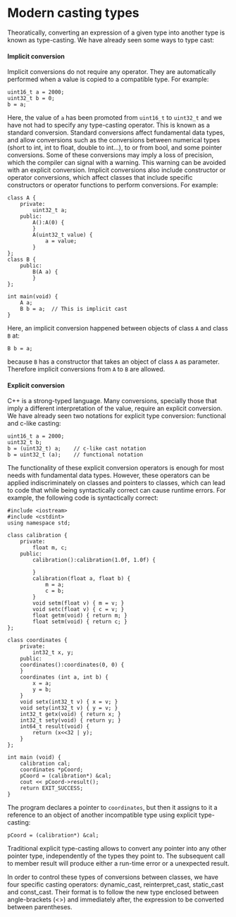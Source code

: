 # Modern casting types

Theoratically, converting an expression of a given type into another type is known as type-casting. We have already seen some ways to type cast:

#### Implicit conversion

Implicit conversions do not require any operator. They are automatically performed when a value is copied to a compatible type. 
For example:

    uint16_t a = 2000;
    uint32_t b = 0;
    b = a;
    
Here, the value of `a` has been promoted from `uint16_t` to `uint32_t` and we have not had to specify any type-casting operator. This is known as a standard conversion. Standard conversions affect fundamental data types, and allow conversions such as the conversions between numerical types (short to int, int to float, double to int...), to or from bool, and some pointer conversions. 
Some of these conversions may imply a loss of precision, which the compiler can signal with a warning. This warning can be avoided with an explicit conversion.
Implicit conversions also include constructor or operator conversions, which affect classes that include specific constructors or operator functions to perform conversions. For example:

    class A {
        private:
            uint32_t a;
        public:
            A():A(0) {
            }
            A(uint32_t value) { 
                a = value; 
            }
    };
    class B { 
        public: 
            B(A a) {
            } 
    };

    int main(void) {
        A a;
        B b = a;  // This is implicit cast
    }

Here, an implicit conversion happened between objects of class `A` and class `B` at:

    B b = a; 

because `B` has a constructor that takes an object of class `A` as parameter. Therefore implicit conversions from `A` to `B` are allowed.    

#### Explicit conversion

C++ is a strong-typed language. Many conversions, specially those that imply a different interpretation of the value, require an explicit conversion. We have already seen two notations for explicit type conversion: functional and c-like casting:

    uint16_t a = 2000;
    uint32_t b;
    b = (uint32_t) a;    // c-like cast notation
    b = uint32_t (a);    // functional notation

The functionality of these explicit conversion operators is enough for most needs with fundamental data types. However, these operators can be applied indiscriminately on classes and pointers to classes, which can lead to code that while being syntactically correct can cause runtime errors. 
For example, the following code is syntactically correct:    

    #include <iostream>
    #include <cstdint>
    using namespace std;

    class calibration {
        private:
            float m, c;
        public:
            calibration():calibration(1.0f, 1.0f) {
                
            }
            calibration(float a, float b) {
                m = a;
                c = b;
            }
            void setm(float v) { m = v; }
            void setc(float v) { c = v; }
            float getm(void) { return m; }
            float setm(void) { return c; }             
    };

    class coordinates {
        private:
            int32_t x, y;
        public:
        coordinates():coordinates(0, 0) {
        }
        coordinates (int a, int b) { 
            x = a; 
            y = b;
        }
        void setx(int32_t v) { x = v; }
        void sety(int32_t v) { y = v; }
        int32_t getx(void) { return x; }
        int32_t sety(void) { return y; } 
        int64_t result(void) { 
            return (x<<32 | y);
        }
    };

    int main (void) {
        calibration cal;
        coordinates *pCoord;
        pCoord = (calibration*) &cal;
        cout << pCoord->result();
        return EXIT_SUCCESS;
    }

The program declares a pointer to `coordinates`, but then it assigns to it a reference to an object of another incompatible type using explicit type-casting:

    pCoord = (calibration*) &cal;
    
Traditional explicit type-casting allows to convert any pointer into any other pointer type, independently of the types they point to. The subsequent call to member result will produce either a run-time error or a unexpected result.

In order to control these types of conversions between classes, we have four specific casting operators: dynamic_cast, reinterpret_cast, static_cast and const_cast. Their format is to follow the new type enclosed between angle-brackets (<>) and immediately after, the expression to be converted between parentheses.    
